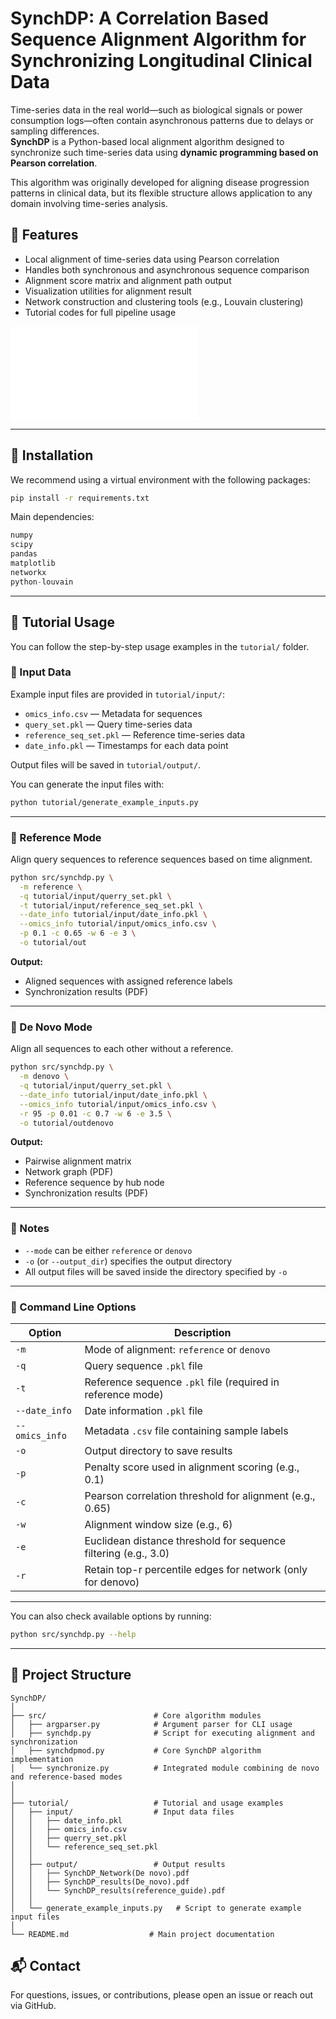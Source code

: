 # SynchDP: A Correlation Based Sequence Alignment Algorithm for Synchronizing Longitudinal Clinical Data

Time-series data in the real world—such as biological signals or power consumption logs—often contain asynchronous patterns due to delays or sampling differences.  
**SynchDP** is a Python-based local alignment algorithm designed to synchronize such time-series data using **dynamic programming based on Pearson correlation**.

This algorithm was originally developed for aligning disease progression patterns in clinical data, but its flexible structure allows application to any domain involving time-series analysis.

## 📌 Features

- Local alignment of time-series data using Pearson correlation
- Handles both synchronous and asynchronous sequence comparison
- Alignment score matrix and alignment path output
- Visualization utilities for alignment result
- Network construction and clustering tools (e.g., Louvain clustering)
- Tutorial codes for full pipeline usage

![workflow](./images/synchdp_Method.pdf)

---

## 🔧 Installation

We recommend using a virtual environment with the following packages:

```bash
pip install -r requirements.txt
```

Main dependencies:
```python
numpy
scipy
pandas
matplotlib
networkx
python-louvain
```

---


## 🧪 Tutorial Usage

You can follow the step-by-step usage examples in the `tutorial/` folder.

### 📁 Input Data

Example input files are provided in `tutorial/input/`:

- `omics_info.csv` — Metadata for sequences
- `query_set.pkl` — Query time-series data
- `reference_seq_set.pkl` — Reference time-series data
- `date_info.pkl` — Timestamps for each data point

Output files will be saved in `tutorial/output/`.

You can generate the input files with:

```bash
python tutorial/generate_example_inputs.py
```

---

### 🔹 Reference Mode

Align query sequences to reference sequences based on time alignment.

```bash
python src/synchdp.py \
  -m reference \
  -q tutorial/input/querry_set.pkl \
  -t tutorial/input/reference_seq_set.pkl \
  --date_info tutorial/input/date_info.pkl \
  --omics_info tutorial/input/omics_info.csv \
  -p 0.1 -c 0.65 -w 6 -e 3 \
  -o tutorial/out
```

**Output:**
- Aligned sequences with assigned reference labels
- Synchronization results (PDF)

---

### 🔹 De Novo Mode

Align all sequences to each other without a reference.

```bash
python src/synchdp.py \
  -m denovo \
  -q tutorial/input/querry_set.pkl \
  --date_info tutorial/input/date_info.pkl \
  --omics_info tutorial/input/omics_info.csv \
  -r 95 -p 0.01 -c 0.7 -w 6 -e 3.5 \
  -o tutorial/outdenovo
```

**Output:**
- Pairwise alignment matrix
- Network graph (PDF)
- Reference sequence by hub node
- Synchronization results (PDF)

---

### 🧩 Notes

- `--mode` can be either `reference` or `denovo`
- `-o` (or `--output_dir`) specifies the output directory
- All output files will be saved inside the directory specified by `-o`

---

### 🔧 Command Line Options

| Option           | Description                                                    |
|------------------|----------------------------------------------------------------|
| `-m`             | Mode of alignment: `reference` or `denovo`                     |
| `-q`             | Query sequence `.pkl` file                                     |
| `-t`             | Reference sequence `.pkl` file (required in reference mode)    |
| `--date_info`    | Date information `.pkl` file                                   |
| `--omics_info`   | Metadata `.csv` file containing sample labels                  |
| `-o`             | Output directory to save results                               |
| `-p`             | Penalty score used in alignment scoring (e.g., 0.1)            |
| `-c`             | Pearson correlation threshold for alignment (e.g., 0.65)       |
| `-w`             | Alignment window size (e.g., 6)                                |
| `-e`             | Euclidean distance threshold for sequence filtering (e.g., 3.0)|
| `-r`             | Retain top-r percentile edges for network (only for denovo)    |

---

You can also check available options by running:

```bash
python src/synchdp.py --help
```

---

## 📁 Project Structure

```
SynchDP/
│
├── src/                        # Core algorithm modules
│   ├── argparser.py            # Argument parser for CLI usage
│   ├── synchdp.py              # Script for executing alignment and synchronization
│   ├── synchdpmod.py           # Core SynchDP algorithm implementation
│   └── synchronize.py          # Integrated module combining de novo and reference-based modes
│
│
├── tutorial/                   # Tutorial and usage examples
│   ├── input/                  # Input data files
│   │   ├── date_info.pkl
│   │   ├── omics_info.csv
│   │   ├── querry_set.pkl
│   │   └── reference_seq_set.pkl
│   │
│   ├── output/                 # Output results
│   │   ├── SynchDP_Network(De novo).pdf
│   │   ├── SynchDP_results(De_novo).pdf
│   │   └── SynchDP_results(reference_guide).pdf
│   │
│   └── generate_example_inputs.py   # Script to generate example input files
│
└── README.md                  # Main project documentation
```


## 📬 Contact

For questions, issues, or contributions, please open an issue or reach out via GitHub.
